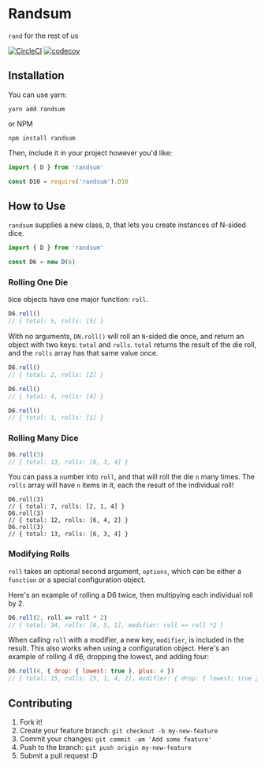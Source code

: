# Randsum

`rand` for the rest of us

[![CircleCI](https://circleci.com/gh/alxjrvs/randsum.svg?style=svg)](https://circleci.com/gh/alxjrvs/randsum)
[![codecov](https://codecov.io/gh/alxjrvs/randsum/branch/master/graph/badge.svg)](https://codecov.io/gh/alxjrvs/randsum)

## Installation

You can use yarn:

`yarn add randsum`

or NPM

`npm install randsum`

Then, include it in your project however you'd like:

```js
import { D } from 'randsum'

const D10 = require('randsum').D10
```

## How to Use

`randsum` supplies a new class, `D`, that lets you create instances of N-sided dice.

```js
import { D } from 'randsum'

const D6 = new D(6)
```

### Rolling One Die

`D`ice objects have one major function: `roll`.

```js
D6.roll()
// { total: 5, rolls: [5] }
```

With no arguments, `DN.roll()` will roll an `N`-sided die once, and return an object with two keys: `total` and `rolls`. `total` returns the result of the die roll, and the `rolls` array has that same value once.

```js
D6.roll()
// { total: 2, rolls: [2] }

D6.roll()
// { total: 4, rolls: [4] }

D6.roll()
// { total: 1, rolls: [1] }
```

### Rolling Many Dice

```js
D6.roll(3)
// { total: 13, rolls: [6, 3, 4] }
```

You can pass a `n`umber into `roll`, and that will roll the die `n` many times. The `rolls` array will have `n` items in it, each the result of the individual roll!

```Js
D6.roll(3)
// { total: 7, rolls: [2, 1, 4] }
D6.roll(3)
// { total: 12, rolls: [6, 4, 2] }
D6.roll(3)
// { total: 13, rolls: [6, 3, 4] }
```

### Modifying Rolls

`roll` takes an optional second argument, `options`, which can be either a `function` or a special configuration object.

Here's an example of rolling a D6 twice, then multipying each individual roll by 2.

```js
D6.roll(2, roll => roll * 2)
// { total: 34, rolls: [6, 5, 1], modifier: roll => roll *2 }
```

When calling `roll` with a modifier, a new key, `modifier`, is included in the result. This also works when using a configuration object. Here's an example of rolling 4 d6, dropping the lowest, and adding four:

```js
D6.roll(4, { drop: { lowest: true }, plus: 4 })
// { total: 15, rolls: [5, 1, 4, 2], modifier: { drop: { lowest: true }, plus: 4 } }
```

## Contributing

1. Fork it!
2. Create your feature branch: `git checkout -b my-new-feature`
3. Commit your changes: `git commit -am 'Add some feature'`
4. Push to the branch: `git push origin my-new-feature`
5. Submit a pull request :D
